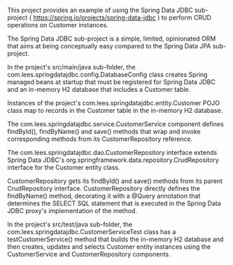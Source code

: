 This project provides an example of using the Spring Data JDBC sub-project ( https://spring.io/projects/spring-data-jdbc ) to perform CRUD operations on Customer instances.

The Spring Data JDBC sub-project is a simple, limited, opinionated ORM that aims at being conceptually easy compared to the Spring Data JPA sub-project.

In the project's src/main/java sub-folder, the com.lees.springdatajdbc.config.DatabaseConfig class creates Spring managed beans at startup that must be registered for Spring Data JDBC and an in-memory H2 database that includes a Customer table.

Instances of the project's com.lees.springdatajdbc.entity.Customer POJO class map to records in the Customer table in the in-memory H2 database.

The com.lees.springdatajdbc.service.CustomerService component defines findById(), findByName() and save() methods that wrap and invoke corresponding methods from its CustomerRepository reference.

The com.lees.springdatajdbc.dao.CustomerRepository interface extends Spring Data JDBC's org.springframework.data.repository.CrudRepository interface for the Customer entity class.

CustomerRepository gets its findById() and save() methods from its parent CrudRepository interface. CustomerRepository directly defines the findByName() method, decorating it with a @Query annotation that determines the SELECT SQL statement that is executed in the Spring Data JDBC proxy's implementation of the method.

In the project's src/test/java sub-folder, the com.lees.springdatajdbc.CustomerServiceTest class has a testCustomerService() method that builds the in-memory H2 database and then creates, updates and selects Customer entity instances using the CustomerService and CustomerRepository components.